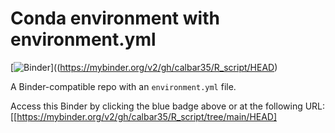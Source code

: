 # Conda environment with environment.yml

[![Binder](http://mybinder.org/badge_logo.svg)]((https://mybinder.org/v2/gh/calbar35/R_script/HEAD)

A Binder-compatible repo with an `environment.yml` file.

Access this Binder by clicking the blue badge above or at the following URL:
[[https://mybinder.org/v2/gh/calbar35/R_script/tree/main/HEAD]
